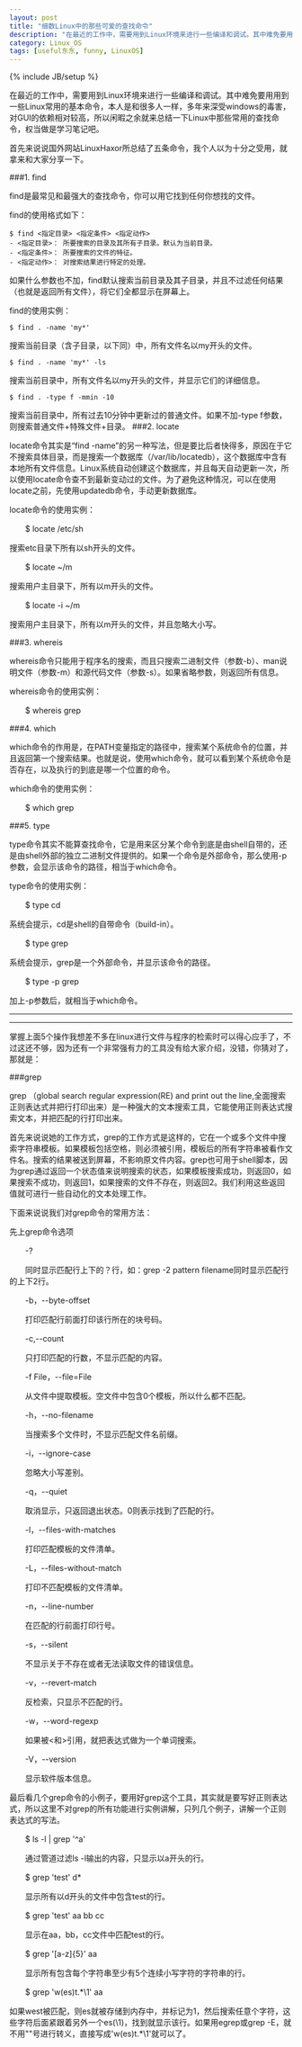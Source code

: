 ```yaml
---
layout: post
title: "细数Linux中的那些可爱的查找命令"
description: "在最近的工作中，需要用到Linux环境来进行一些编译和调试。其中难免要用用到一些Linux常用的基本命令，本人是和很多人一样，多年来深受windows的毒害，对GUI的依赖相对较高，所以闲暇之余就来总结一下Linux中那些常用的查找命令，权当做是学习笔记吧。"
category: Linux_OS
tags: [useful东东, funny, LinuxOS]
---
```

{% include JB/setup %}

在最近的工作中，需要用到Linux环境来进行一些编译和调试。其中难免要用用到一些Linux常用的基本命令，本人是和很多人一样，多年来深受windows的毒害，对GUI的依赖相对较高，所以闲暇之余就来总结一下Linux中那些常用的查找命令，权当做是学习笔记吧。

首先来说说国外网站LinuxHaxor所总结了五条命令，我个人以为十分之受用，就拿来和大家分享一下。

###1. find

find是最常见和最强大的查找命令，你可以用它找到任何你想找的文件。

find的使用格式如下：

    $ find <指定目录> <指定条件> <指定动作>
    - <指定目录>： 所要搜索的目录及其所有子目录。默认为当前目录。
    - <指定条件>： 所要搜索的文件的特征。
    - <指定动作>： 对搜索结果进行特定的处理。

如果什么参数也不加，find默认搜索当前目录及其子目录，并且不过滤任何结果（也就是返回所有文件），将它们全都显示在屏幕上。

find的使用实例：

    $ find . -name 'my*'

搜索当前目录（含子目录，以下同）中，所有文件名以my开头的文件。

    $ find . -name 'my*' -ls

搜索当前目录中，所有文件名以my开头的文件，并显示它们的详细信息。

    $ find . -type f -mmin -10

搜索当前目录中，所有过去10分钟中更新过的普通文件。如果不加-type f参数，则搜索普通文件+特殊文件+目录。
###2. locate

locate命令其实是“find -name”的另一种写法，但是要比后者快得多，原因在于它不搜索具体目录，而是搜索一个数据库（/var/lib/locatedb），这个数据库中含有本地所有文件信息。Linux系统自动创建这个数据库，并且每天自动更新一次，所以使用locate命令查不到最新变动过的文件。为了避免这种情况，可以在使用locate之前，先使用updatedb命令，手动更新数据库。

locate命令的使用实例：

　　$ locate /etc/sh

搜索etc目录下所有以sh开头的文件。

　　$ locate ~/m

搜索用户主目录下，所有以m开头的文件。

　　$ locate -i ~/m

搜索用户主目录下，所有以m开头的文件，并且忽略大小写。

###3. whereis

whereis命令只能用于程序名的搜索，而且只搜索二进制文件（参数-b）、man说明文件（参数-m）和源代码文件（参数-s）。如果省略参数，则返回所有信息。

whereis命令的使用实例：

　　$ whereis grep

###4. which

which命令的作用是，在PATH变量指定的路径中，搜索某个系统命令的位置，并且返回第一个搜索结果。也就是说，使用which命令，就可以看到某个系统命令是否存在，以及执行的到底是哪一个位置的命令。

which命令的使用实例：

　　$ which grep

###5. type

type命令其实不能算查找命令，它是用来区分某个命令到底是由shell自带的，还是由shell外部的独立二进制文件提供的。如果一个命令是外部命令，那么使用-p参数，会显示该命令的路径，相当于which命令。

type命令的使用实例：

　　$ type cd

系统会提示，cd是shell的自带命令（build-in）。

　　$ type grep

系统会提示，grep是一个外部命令，并显示该命令的路径。

　　$ type -p grep

加上-p参数后，就相当于which命令。

***

***

掌握上面5个操作我想差不多在linux进行文件与程序的检索时可以得心应手了，不过这还不够，因为还有一个非常强有力的工具没有给大家介绍，没错，你猜对了，那就是：

###grep

grep （global search regular expression(RE) and print out the line,全面搜索正则表达式并把行打印出来）是一种强大的文本搜索工具，它能使用正则表达式搜索文本，并把匹配的行打印出来。

首先来说说她的工作方式，grep的工作方式是这样的，它在一个或多个文件中搜索字符串模板。如果模板包括空格，则必须被引用，模板后的所有字符串被看作文件名。搜索的结果被送到屏幕，不影响原文件内容。grep也可用于shell脚本，因为grep通过返回一个状态值来说明搜索的状态，如果模板搜索成功，则返回0，如果搜索不成功，则返回1，如果搜索的文件不存在，则返回2。我们利用这些返回值就可进行一些自动化的文本处理工作。

下面来说说我们对grep命令的常用方法：

先上grep命令选项 

　　-? 

　　同时显示匹配行上下的？行，如：grep -2 pattern filename同时显示匹配行的上下2行。 

　　-b，--byte-offset 

　　打印匹配行前面打印该行所在的块号码。 

　　-c,--count 

　　只打印匹配的行数，不显示匹配的内容。 

　　-f File，--file=File 

　　从文件中提取模板。空文件中包含0个模板，所以什么都不匹配。 

　　-h，--no-filename 

　　当搜索多个文件时，不显示匹配文件名前缀。 

　　-i，--ignore-case 

　　忽略大小写差别。 

　　-q，--quiet 

　　取消显示，只返回退出状态。0则表示找到了匹配的行。 

　　-l，--files-with-matches 

　　打印匹配模板的文件清单。 

　　-L，--files-without-match 

　　打印不匹配模板的文件清单。 

　　-n，--line-number 

　　在匹配的行前面打印行号。 

　　-s，--silent 

　　不显示关于不存在或者无法读取文件的错误信息。 

　　-v，--revert-match 

　　反检索，只显示不匹配的行。 

　　-w，--word-regexp 

　　如果被\<和\>引用，就把表达式做为一个单词搜索。 

　　-V，--version 

　　显示软件版本信息。 

最后看几个grep命令的小例子，要用好grep这个工具，其实就是要写好正则表达式，所以这里不对grep的所有功能进行实例讲解，只列几个例子，讲解一个正则表达式的写法。 

　　$ ls -l | grep '^a' 

　　通过管道过滤ls -l输出的内容，只显示以a开头的行。 

　　$ grep 'test' d* 

　　显示所有以d开头的文件中包含test的行。 

　　$ grep 'test' aa bb cc 

　　显示在aa，bb，cc文件中匹配test的行。 

　　$ grep '[a-z]\{5\}' aa 

　　显示所有包含每个字符串至少有5个连续小写字符的字符串的行。 

　　$ grep 'w\(es\)t.*\1' aa 

如果west被匹配，则es就被存储到内存中，并标记为1，然后搜索任意个字符，这些字符后面紧跟着另外一个es(\1)，找到就显示该行。如果用egrep或grep -E，就不用"\"号进行转义，直接写成'w(es)t.*\1'就可以了。
